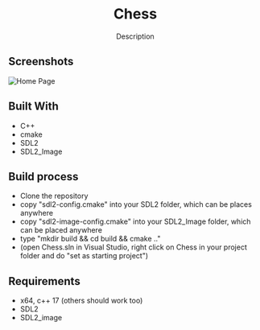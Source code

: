<h1 align="center">Chess<project-name></h1>

<p align="center">Description<project-description></p>

## Screenshots

![Home Page](https://user-images.githubusercontent.com/73100154/137021864-877f6349-ab5d-494f-978a-ead9db467dcc.png "Home Page")

## Built With

- C++
- cmake
- SDL2
- SDL2_Image

## Build process

- Clone the repository
- copy "sdl2-config.cmake" into your SDL2 folder, which can be places anywhere
- copy "sdl2-image-config.cmake" into your SDL2_Image folder, which can be placed anywhere
- type "mkdir build && cd build && cmake .."
- (open Chess.sln in Visual Studio, right click on Chess in your project folder and do "set as starting project")

## Requirements

- x64, c++ 17 (others should work too)
- SDL2
- SDL2_image

